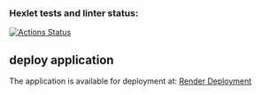 ### Hexlet tests and linter status:

[![Actions Status](https://github.com/Zakir0000/frontend-project-12/actions/workflows/hexlet-check.yml/badge.svg)](https://github.com/Zakir0000/frontend-project-12/actions)

## deploy application

The application is available for deployment at: [Render Deployment](https://frontend-project-12-yyt7.onrender.com)
